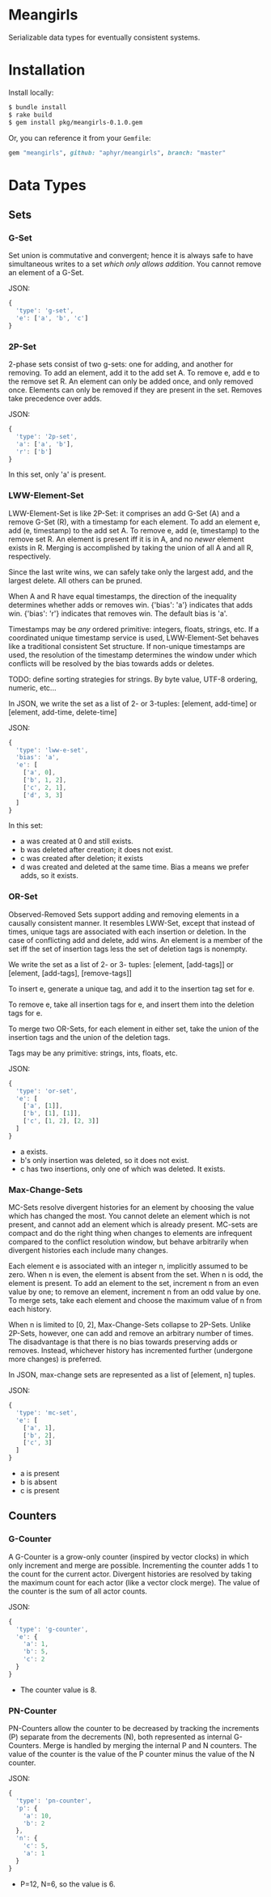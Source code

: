 Meangirls
=========

Serializable data types for eventually consistent systems.

Installation
============

Install locally:

``` bash
$ bundle install
$ rake build
$ gem install pkg/meangirls-0.1.0.gem
```

Or, you can reference it from your `Gemfile`:

``` ruby
gem "meangirls", github: "aphyr/meangirls", branch: "master"
```

Data Types
==========

Sets
----

### G-Set

Set union is commutative and convergent; hence it is always safe to have
simultaneous writes to a set *which only allows addition*. You cannot remove an
element of a G-Set.

JSON:

``` javascript
{
  'type': 'g-set',
  'e': ['a', 'b', 'c']
}
```

### 2P-Set

2-phase sets consist of two g-sets: one for adding, and another for removing.
To add an element, add it to the add set A. To remove e, add e to the remove
set R.  An element can only be added once, and only removed once. Elements can
only be removed if they are present in the set. Removes take precedence over
adds.

JSON:

``` javascript
{
  'type': '2p-set',
  'a': ['a', 'b'],
  'r': ['b']
}
```

In this set, only 'a' is present.

### LWW-Element-Set

LWW-Element-Set is like 2P-Set: it comprises an add G-Set (A) and a remove
G-Set (R), with a timestamp for each element. To add an element e, add (e,
timestamp) to the add set A. To remove e, add (e, timestamp) to the remove set
R. An element is present iff it is in A, and no *newer* element exists in R.
Merging is accomplished by taking the union of all A and all R, respectively.

Since the last write wins, we can safely take only the largest add, and the
largest delete. All others can be pruned.

When A and R have equal timestamps, the direction of the inequality determines
whether adds or removes win. {'bias': 'a'} indicates that adds win. {'bias':
'r'} indicates that removes win. The default bias is 'a'.

Timestamps may be *any* ordered primitive: integers, floats, strings, etc. If a
coordinated unique timestamp service is used, LWW-Element-Set behaves like a
traditional consistent Set structure. If non-unique timestamps are used, the
resolution of the timestamp determines the window under which conflicts will be
resolved by the bias towards adds or deletes.

TODO: define sorting strategies for strings. By byte value, UTF-8 ordering,
numeric, etc...

In JSON, we write the set as a list of 2- or 3-tuples: [element, add-time] or
[element, add-time, delete-time]

JSON:

``` javascript
{
  'type': 'lww-e-set',
  'bias': 'a',
  'e': [
    ['a', 0],
    ['b', 1, 2],
    ['c', 2, 1],
    ['d', 3, 3]
  ]
}
```

In this set:

- a was created at 0 and still exists.
- b was deleted after creation; it does not exist.
- c was created after deletion; it exists
- d was created and deleted at the same time. Bias a means we prefer adds, so it exists.

### OR-Set

Observed-Removed Sets support adding and removing elements in a causally
consistent manner. It resembles LWW-Set, except that instead of times, unique
tags are associated with each insertion or deletion. In the case of conflicting
add and delete, add wins. An element is a member of the set iff the set of
insertion tags less the set of deletion tags is nonempty.

We write the set as a list of 2- or 3- tuples: [element, [add-tags]] or
[element, [add-tags], [remove-tags]]

To insert e, generate a unique tag, and add it to the insertion tag set for e.

To remove e, take all insertion tags for e, and insert them into the deletion
tags for e.

To merge two OR-Sets, for each element in either set, take the union of the
insertion tags and the union of the deletion tags.

Tags may be any primitive: strings, ints, floats, etc.

JSON:

``` javascript
{
  'type': 'or-set',
  'e': [
    ['a', [1]],
    ['b', [1], [1]],
    ['c', [1, 2], [2, 3]]
  ]
}
```

- a exists.
- b's only insertion was deleted, so it does not exist.
- c has two insertions, only one of which was deleted. It exists.

### Max-Change-Sets

MC-Sets resolve divergent histories for an element by choosing the value which
has changed the most. You cannot delete an element which is not present, and
cannot add an element which is already present. MC-sets are compact and do the
right thing when changes to elements are infrequent compared to the conflict
resolution window, but behave arbitrarily when divergent histories each include
many changes.

Each element e is associated with an integer n, implicitly assumed to be zero.
When n is even, the element is absent from the set. When n is odd, the element
is present. To add an element to the set, increment n from an even value by
one; to remove an element, increment n from an odd value by one. To merge sets,
take each element and choose the maximum value of n from each history.

When n is limited to [0, 2], Max-Change-Sets collapse to 2P-Sets. Unlike
2P-Sets, however, one can add and remove an arbitrary number of times. The
disadvantage is that there is no bias towards preserving adds or removes.
Instead, whichever history has incremented further (undergone more changes) is
preferred.

In JSON, max-change sets are represented as a list of [element, n] tuples.

JSON:

``` javascript
{
  'type': 'mc-set',
  'e': [
    ['a', 1],
    ['b', 2],
    ['c', 3]
  ]
}
```

- a is present
- b is absent
- c is present

Counters
--------

### G-Counter

A G-Counter is a grow-only counter (inspired by vector clocks) in
which only increment and merge are possible. Incrementing the counter
adds 1 to the count for the current actor. Divergent histories are
resolved by taking the maximum count for each actor (like a vector
clock merge).  The value of the counter is the sum of all actor
counts.

JSON:

``` javascript
{
  'type': 'g-counter',
  'e': {
    'a': 1,
    'b': 5,
    'c': 2
  }
}
```

- The counter value is 8.

### PN-Counter

PN-Counters allow the counter to be decreased by tracking the
increments (P) separate from the decrements (N), both represented as
internal G-Counters.  Merge is handled by merging the internal P and N
counters. The value of the counter is the value of the P counter minus
the value of the N counter.

JSON:

``` javascript
{
  'type': 'pn-counter',
  'p': {
    'a': 10,
    'b': 2
  },
  'n': {
    'c': 5,
    'a': 1
  }
}
```

- P=12, N=6, so the value is 6.

